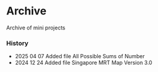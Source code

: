 # Archive
Archive of mini projects
### History
- 2025 04 07 Added file All Possible Sums of Number
- 2024 12 24 Added file Singapore MRT Map Version 3.0
